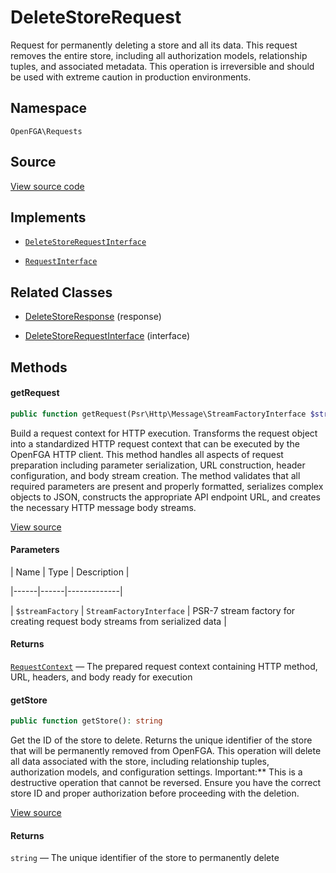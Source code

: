 # DeleteStoreRequest

Request for permanently deleting a store and all its data. This request removes the entire store, including all authorization models, relationship tuples, and associated metadata. This operation is irreversible and should be used with extreme caution in production environments.

## Namespace

`OpenFGA\Requests`

## Source

[View source code](https://github.com/evansims/openfga-php/blob/main/src/Requests/DeleteStoreRequest.php)

## Implements

* [`DeleteStoreRequestInterface`](DeleteStoreRequestInterface.md)

* [`RequestInterface`](RequestInterface.md)

## Related Classes

* [DeleteStoreResponse](Responses/DeleteStoreResponse.md) (response)

* [DeleteStoreRequestInterface](Requests/DeleteStoreRequestInterface.md) (interface)

## Methods

#### getRequest

```php
public function getRequest(Psr\Http\Message\StreamFactoryInterface $streamFactory): OpenFGA\Network\RequestContext

```

Build a request context for HTTP execution. Transforms the request object into a standardized HTTP request context that can be executed by the OpenFGA HTTP client. This method handles all aspects of request preparation including parameter serialization, URL construction, header configuration, and body stream creation. The method validates that all required parameters are present and properly formatted, serializes complex objects to JSON, constructs the appropriate API endpoint URL, and creates the necessary HTTP message body streams.

[View source](https://github.com/evansims/openfga-php/blob/main/src/Requests/DeleteStoreRequest.php#L50)

#### Parameters

| Name | Type | Description |

|------|------|-------------|

| `$streamFactory` | `StreamFactoryInterface` | PSR-7 stream factory for creating request body streams from serialized data |

#### Returns

[`RequestContext`](Network/RequestContext.md) — The prepared request context containing HTTP method, URL, headers, and body ready for execution

#### getStore

```php
public function getStore(): string

```

Get the ID of the store to delete. Returns the unique identifier of the store that will be permanently removed from OpenFGA. This operation will delete all data associated with the store, including relationship tuples, authorization models, and configuration settings. Important:** This is a destructive operation that cannot be reversed. Ensure you have the correct store ID and proper authorization before proceeding with the deletion.

[View source](https://github.com/evansims/openfga-php/blob/main/src/Requests/DeleteStoreRequest.php#L62)

#### Returns

`string` — The unique identifier of the store to permanently delete
